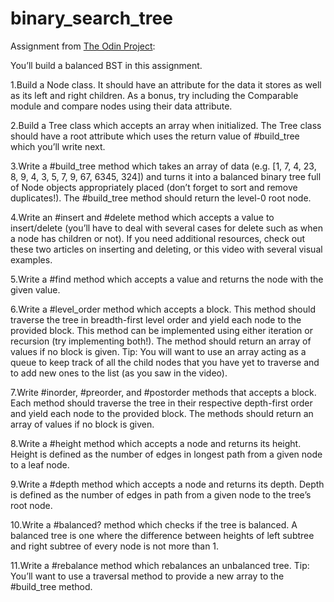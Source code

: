 # binary_search_tree
Assignment from <a href="https://www.theodinproject.com">The Odin Project</a>:

You’ll build a balanced BST in this assignment.

1.Build a Node class. It should have an attribute for the data it stores as well as its left and right children. As a bonus, try including the Comparable module and compare nodes using their data attribute.

2.Build a Tree class which accepts an array when initialized. The Tree class should have a root attribute which uses the return value of #build_tree which you’ll write next.

3.Write a #build_tree method which takes an array of data (e.g. [1, 7, 4, 23, 8, 9, 4, 3, 5, 7, 9, 67, 6345, 324]) and turns it into a balanced binary tree full of Node objects appropriately placed (don’t forget to sort and remove duplicates!). The #build_tree method should return the level-0 root node.

4.Write an #insert and #delete method which accepts a value to insert/delete (you’ll have to deal with several cases for delete such as when a node has children or not). If you need additional resources, check out these two articles on inserting and deleting, or this video with several visual examples.

5.Write a #find method which accepts a value and returns the node with the given value.

6.Write a #level_order method which accepts a block. This method should traverse the tree in breadth-first level order and yield each node to the provided block. This method can be implemented using either iteration or recursion (try implementing both!). The method should return an array of values if no block is given. Tip: You will want to use an array acting as a queue to keep track of all the child nodes that you have yet to traverse and to add new ones to the list (as you saw in the video).

7.Write #inorder, #preorder, and #postorder methods that accepts a block. Each method should traverse the tree in their respective depth-first order and yield each node to the provided block. The methods should return an array of values if no block is given.

8.Write a #height method which accepts a node and returns its height. Height is defined as the number of edges in longest path from a given node to a leaf node.

9.Write a #depth method which accepts a node and returns its depth. Depth is defined as the number of edges in path from a given node to the tree’s root node.

10.Write a #balanced? method which checks if the tree is balanced. A balanced tree is one where the difference between heights of left subtree and right subtree of every node is not more than 1.

11.Write a #rebalance method which rebalances an unbalanced tree. Tip: You’ll want to use a traversal method to provide a new array to the #build_tree method.

